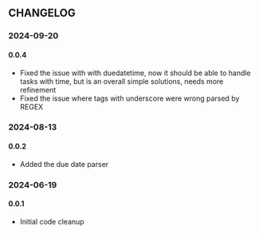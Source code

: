 ## CHANGELOG

### 2024-09-20
#### 0.0.4
- Fixed the issue with with duedatetime, now it should be able to handle tasks with time, but is an overall simple solutions, needs more refinement
- Fixed the issue where tags with underscore were wrong parsed by REGEX


### 2024-08-13
#### 0.0.2
- Added the due date parser

### 2024-06-19
#### 0.0.1
- Initial code cleanup


